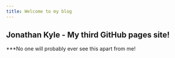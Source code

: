 ```yaml
---
title: Welcome to my blog
---
```

## Jonathan Kyle - My third GitHub pages site!

***No one will probably ever see this apart from me!

